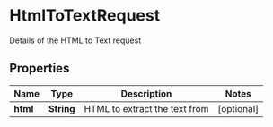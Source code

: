 

# HtmlToTextRequest

Details of the HTML to Text request

## Properties

| Name | Type | Description | Notes |
|------------ | ------------- | ------------- | -------------|
|**html** | **String** | HTML to extract the text from |  [optional] |



